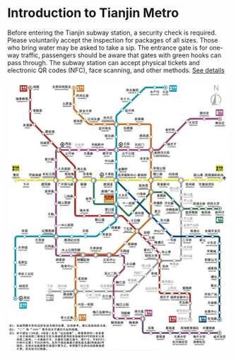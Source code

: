 # Introduction to Tianjin Metro

Before entering the Tianjin subway station, a security check is required. Please voluntarily accept the inspection for packages of all sizes. Those who bring water may be asked to take a sip. The entrance gate is for one-way traffic, passengers should be aware that gates with green hooks can pass through. The subway station can accept physical tickets and electronic QR codes (NFC), face scanning, and other methods. 
[See details](../2-Transportation-Overview/Transportation.md)

![alt text](../../../../public/guide/city/subway.jpg)
